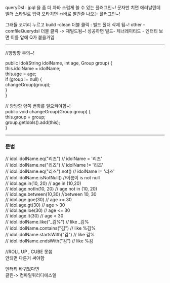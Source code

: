 queryDsl : jpql 을 좀 더 자바 스럽게 쓸 수 있는 플러그인~!
                 문자만 치면 에러날텐데 빌더 스타일로 입력
                 오타치면 ㅂ바로 빨간줄 나오는 플러그인~!

그래들 코끼리 누르고 
build -clean 더블 클릭 : 빌드 폴더 삭제 됨~!
 other - comfileQuerydsl 더블 클릭 -> 재빌드됨~!
성공하면
빌드- 제너레이티드 - 엔터티 보면 이름 앞에 Q가 붙을거임


---
//양방향 주의~!

public Idol(String idolName, int age, Group group) {  
this.idolName = idolName;  
this.age = age;  
if (group != null) {  
changeGroup(group);  
}  
}  

// 양방향 양쪽 변화를 일으켜야함~!  
public void changeGroup(Group group) {  
this.group = group;  
group.getIdols().add(this);  
}  

---
### 문법

//        idol.idolName.eq("리즈") // idolName = '리즈'  
//        idol.idolName.ne("리즈") // idolName != '리즈'  
//        idol.idolName.eq("리즈").not() // idolName != '리즈'  
//        idol.idolName.isNotNull() //이름이 is not null  
//        idol.age.in(10, 20) // age in (10,20)  
//        idol.age.notIn(10, 20) // age not in (10, 20)  
//        idol.age.between(10,30) //between 10, 30  
//        idol.age.goe(30) // age >= 30  
//        idol.age.gt(30) // age > 30  
//        idol.age.loe(30) // age <= 30  
//        idol.age.lt(30) // age < 30  
//        idol.idolName.like("_김%")  // like _김%  
//        idol.idolName.contains("김") // like %김%  
//        idol.idolName.startsWith("김") // like 김%  
 //        idol.idolName.endsWith("김") // like %김  


//ROLL UP , CUBE 못씀  
안되면 다른거 써야함  

엔터티 바뀌었다면  
클린-> 컴파일쿼리디에스엘  
